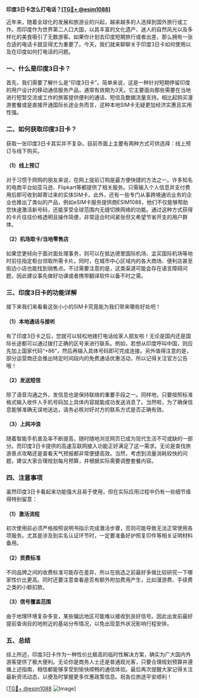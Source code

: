 **印度3日卡怎么打电话？[[TG💪+ @esim1088](https://t.me/s/esim1088)]**

近年来，随着全球化的发展和旅游业的兴起，越来越多的人选择到国外旅行或工作。而印度作为世界第二人口大国，以其丰富的文化遗产、迷人的自然风光以及多样化的美食吸引了无数游客。如果你计划去印度短期旅行或者出差，那么拥有一张合适的电话卡就显得尤为重要了。今天，我们就来聊聊关于印度3日卡如何使用以及在印度如何打电话的问题。

### 一、什么是印度3日卡？

首先，我们需要了解什么是“印度3日卡”。简单来说，这是一种针对短期停留印度的用户设计的移动通信服务产品，通常有效期为3天。它主要面向那些需要在当地进行短暂交流或工作的旅客提供便利的通话、短信及数据流量支持。相比起购买漫游套餐或是直接开通国际长途业务而言，这种本地SIM卡无疑更加经济实惠且实用性强。

### 二、如何获取印度3日卡？

获取一张印度3日卡其实并不复杂。目前市面上主要有两种方式可供选择：线上预订与线下购买。

#### （1）线上预订

对于习惯于网购的朋友来说，在网上提前订购是最方便快捷的方法之一。许多知名的电商平台如亚马逊、Flipkart等都提供了相关服务。只需输入个人信息并支付费用后即可收到邮寄过来的实体SIM卡。此外，还有一些专门从事跨境通讯业务的企业也推出了类似的产品，例如eSIM卡服务提供商ESIM1088，他们不仅能够帮助您快速激活新号码，还能享受全球范围内无缝切换网络的功能。通过这种方式获得的卡片往往价格透明且操作简便，非常适合时间紧张但又希望节省开支的用户群体。

#### （2）机场取卡/当地零售店

如果您更倾向于面对面处理事务，则可以在抵达德里国际机场、孟买国际机场等地时前往指定柜台领取所需卡片。同时，在城市中心区域内的各大商场、便利店甚至街边小店也能找到销售点。不过需要注意的是，这类渠道可能会存在语言障碍问题，因此建议事先做好功课或者携带翻译软件以备不时之需。

### 三、印度3日卡的功能详解

接下来我们来看看这张小小的SIM卡究竟能为我们带来哪些好处吧！

#### （1）本地通话与接听

有了印度3日卡之后，您就可以轻松地拨打电话给家人朋友啦！无论是国内还是国际长途都可以通过拨打正确的区号来进行联系。例如，若想从印度呼叫中国，则应先加上国家代码“+86”，然后再输入具体号码即可完成连接。另外值得注意的是，部分运营商还会推出特定时间段内的免费通话优惠活动，所以记得关注官方公告哦！

#### （2）发送短信

除了语音沟通之外，发信息也是保持联络的重要手段之一。同样地，只要按照标准格式输入收件人手机号码加上具体内容就能成功发送消息了。当然啦，为了确保信息能够准确无误地送达，请务必核对好对方的联系方式是否正确有效。

#### （3）上网冲浪

随着智能手机普及率不断提高，随时随地浏览网页已成为现代生活不可或缺的一部分。而印度3日卡提供的高速互联网接入功能正好满足了这一需求。无论是查找旅游景点攻略还是查看天气预报都非常便捷高效。当然，考虑到流量消耗较快的问题，建议大家合理规划每月预算，并根据实际需要调整套餐内容。

### 四、注意事项

虽然印度3日卡看起来功能强大且易于使用，但在实际应用过程中仍有一些细节值得特别留意：

#### （1）激活流程

初次使用前必须严格按照说明书指示完成激活步骤，否则可能导致无法正常使用各项服务。尤其是涉及到实名认证环节时，一定要准备好护照复印件等相关证明材料备用。

#### （2）资费标准

不同品牌之间的收费标准可能存在差异，所以在挑选之前最好多做比较研究一下哪家性价比更高。同时还要注意查看是否有额外附加费用产生，比如漫游费、手续费之类的小额扣款。

#### （3）信号覆盖范围

由于地理环境复杂多变，某些偏远地区可能难以接收到良好信号。因此出发前最好提前查询目的地附近的基站分布情况，以免出现意外状况影响行程安排。

### 五、总结

综上所述，印度3日卡作为一种性价比极高的临时性解决方案，确实为广大国内外游客提供了极大便利。无论你是商务人士还是普通观光客，只要合理规划预算并遵循上述指南，相信都能够享受到愉快顺畅的通信体验。最后再次提醒大家记得关注最新资讯动态，以便及时掌握更多优惠政策信息。祝各位旅途平安顺利！

[[TG💪+ @esim1088](https://t.me/s/esim1088) ![Image](https://i.postimg.cc/4NQfJmqS/Snipaste-2025-05-13-00-14-12.png)]